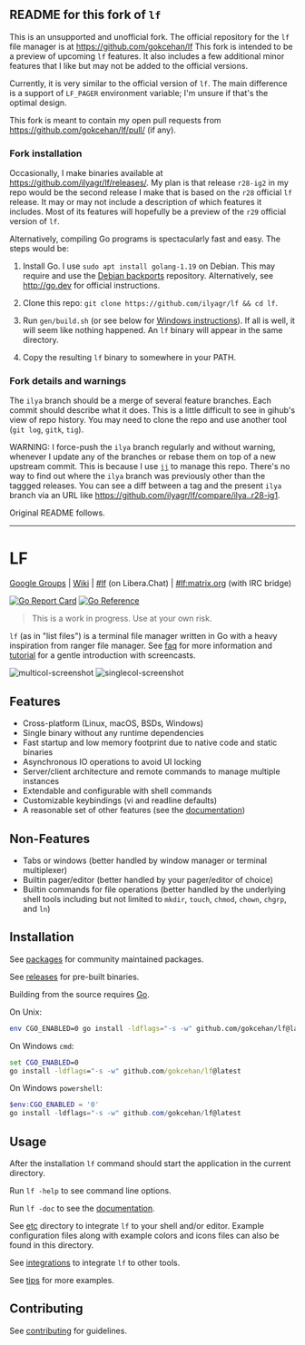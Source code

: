 ## README for this fork of `lf`

This is an unsupported and unofficial fork. The official repository for the `lf`
file manager is at https://github.com/gokcehan/lf This fork is intended to be a
preview of upcoming `lf` features. It also includes a few additional minor
features that I like but may not be added to the official versions.

Currently, it is very similar to the official version of `lf`. The main
difference is a support of `LF_PAGER` environment variable; I'm unsure
if that's the optimal design.

This fork is meant to contain my open pull requests from
https://github.com/gokcehan/lf/pull/ (if any).

### Fork installation

Occasionally, I make binaries available at
https://github.com/ilyagr/lf/releases/. My plan is that release `r28-ig2` in my
repo would be the second release I make that is based on the `r28` official `lf`
release. It may or may not include a description of which features it includes.
Most of its features will hopefully be a preview of the `r29` official version
of `lf`.

Alternatively, compiling Go programs is spectacularly fast and easy. The steps
would be:

1. Install Go. I use `sudo apt install golang-1.19` on Debian. This may require
   and use the [Debian backports](https://backports.debian.org/Instructions/)
   repository. Alternatively, see http://go.dev for official instructions.
2. Clone this repo: `git clone https://github.com/ilyagr/lf && cd lf`.
3. Run `gen/build.sh` (or see below for [Windows
   instructions](https://github.com/ilyagr/lf#installation)). If all is well, it
   will seem like nothing happened. An `lf` binary will appear in the same
   directory.

4. Copy the resulting `lf` binary to somewhere in your PATH.

### Fork details and warnings

The `ilya` branch should be a merge of several feature branches.
Each commit should describe what it does.
This is a little difficult to see in gihub's view of repo history.
You may need to clone the repo and use another tool (`git log`, `gitk`, `tig`).

WARNING: I force-push the `ilya` branch regularly and without warning, whenever I update any of the branches or rebase them on top of a new upstream commit.
This is because I use [`jj`](https://github.com/martinvonz/jj) to manage this repo.
There's no way to find out where the `ilya` branch was previously other than the taggged releases.
You can see a diff between a tag and the present `ilya` branch via an URL like https://github.com/ilyagr/lf/compare/ilya..r28-ig1.

Original README follows.

---------------------------------------------------

# LF

[Google Groups](https://groups.google.com/forum/#!forum/lf-fm)
| [Wiki](https://github.com/gokcehan/lf/wiki)
| [#lf](https://web.libera.chat/#lf) (on Libera.Chat)
| [#lf:matrix.org](https://matrix.to/#/#lf:matrix.org) (with IRC bridge)

[![Go Report Card](https://goreportcard.com/badge/github.com/gokcehan/lf)](https://goreportcard.com/report/github.com/gokcehan/lf)
[![Go Reference](https://pkg.go.dev/badge/github.com/gokcehan/lf.svg)](https://pkg.go.dev/github.com/gokcehan/lf)

> This is a work in progress. Use at your own risk.

`lf` (as in "list files") is a terminal file manager written in Go with a heavy inspiration from ranger file manager.
See [faq](https://github.com/gokcehan/lf/wiki/FAQ) for more information and [tutorial](https://github.com/gokcehan/lf/wiki/Tutorial) for a gentle introduction with screencasts.

![multicol-screenshot](http://i.imgur.com/DaTUenu.png)
![singlecol-screenshot](http://i.imgur.com/p95xzUj.png)

## Features

- Cross-platform (Linux, macOS, BSDs, Windows)
- Single binary without any runtime dependencies
- Fast startup and low memory footprint due to native code and static binaries
- Asynchronous IO operations to avoid UI locking
- Server/client architecture and remote commands to manage multiple instances
- Extendable and configurable with shell commands
- Customizable keybindings (vi and readline defaults)
- A reasonable set of other features (see the [documentation](https://pkg.go.dev/github.com/gokcehan/lf))

## Non-Features

- Tabs or windows (better handled by window manager or terminal multiplexer)
- Builtin pager/editor (better handled by your pager/editor of choice)
- Builtin commands for file operations (better handled by the underlying shell tools including but not limited to `mkdir`, `touch`, `chmod`, `chown`, `chgrp`, and `ln`)

## Installation

See [packages](https://github.com/gokcehan/lf/wiki/Packages) for community maintained packages.

See [releases](https://github.com/gokcehan/lf/releases) for pre-built binaries.

Building from the source requires [Go](https://go.dev/).

On Unix:

```bash
env CGO_ENABLED=0 go install -ldflags="-s -w" github.com/gokcehan/lf@latest
```

On Windows `cmd`:

```cmd
set CGO_ENABLED=0
go install -ldflags="-s -w" github.com/gokcehan/lf@latest
```

On Windows `powershell`:

```powershell
$env:CGO_ENABLED = '0'
go install -ldflags="-s -w" github.com/gokcehan/lf@latest
```

## Usage

After the installation `lf` command should start the application in the current directory.

Run `lf -help` to see command line options.

Run `lf -doc` to see the [documentation](https://pkg.go.dev/github.com/gokcehan/lf).

See [etc](etc) directory to integrate `lf` to your shell and/or editor.
Example configuration files along with example colors and icons files can also be found in this directory.

See [integrations](https://github.com/gokcehan/lf/wiki/Integrations) to integrate `lf` to other tools.

See [tips](https://github.com/gokcehan/lf/wiki/Tips) for more examples.

## Contributing

See [contributing](https://github.com/gokcehan/lf/wiki/Contributing) for guidelines.
